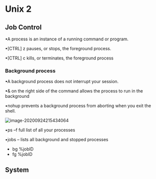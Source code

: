 # Unix 2

## Job Control

•A process is an instance of a running command or program.

•[CTRL] z pauses, or stops, the foreground process.

•[CTRL] c kills, or terminates, the foreground process



### Background process

•A background process does not interrupt your session.

•& on the right side of the command allows the process to run in the background

•nohup prevents a background process from aborting when you exit the shell.

![image-20200924215434064](C:\Users\Administrator\AppData\Roaming\Typora\typora-user-images\image-20200924215434064.png)

•ps –f full list of all your processes

•jobs – lists all background and stopped processes 

- bg %jobID
- fg %jobID



## System